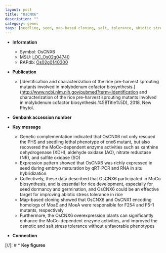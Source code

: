 ```yaml
---
layout: post
title: "OsCNX6"
description: ""
category: genes
tags: [seedling, seed, map-based cloning, salt, tolerance, abiotic stress, salt stress, stress, biotic stress, nitrate, stress tolerance, dormancy]
---
```


* **Information**  
    + Symbol: OsCNX6  
    + MSU: [LOC_Os02g04740](http://rice.plantbiology.msu.edu/cgi-bin/ORF_infopage.cgi?orf=LOC_Os02g04740)  
    + RAPdb: [Os02g0140300](http://rapdb.dna.affrc.go.jp/viewer/gbrowse_details/irgsp1?name=Os02g0140300)  

* **Publication**  
    + [Identification and characterization of the rice pre-harvest sprouting mutants involved in molybdenum cofactor biosynthesis.](http://www.ncbi.nlm.nih.gov/pubmed?term=Identification and characterization of the rice pre-harvest sprouting mutants involved in molybdenum cofactor biosynthesis.%5BTitle%5D), 2018, New Phytol.

* **Genbank accession number**  

* **Key message**  
    + Genetic complementation indicated that OsCNX6 not only rescued the PHS and seedling lethal phenotype of cnx6 mutant, but also recovered the MoCo-dependent enzyme activities such as xanthine dehydrogenase (XDH), aldehyde oxidase (AO), nitrate reductase (NR), and sulfite oxidase (SO)
    + Expression pattern showed that OsCNX6 was richly expressed in seed during embryo maturation by qRT-PCR and RNA in situ hybridization
    + Collectively, these data described that OsCNX6 participated in MoCo biosynthesis, and is essential for rice development, especially for seed dormancy and germination, and OsCNX6 could be an effective target for improving abiotic stress tolerance in rice
    + Map-based cloning showed that OsCNX6 and OsCNX1 encoding homologs of MoaE and MoeA were responsible for F254 and F5-1 mutants, respectively
    + Furthermore, the OsCNX6 overexpression plants can significantly enhance the MoCo-dependent enzyme activities, and improved the osmotic and salt stress tolerance without unfavorable phenotypes

* **Connection**  

[//]: # * **Key figures**  


